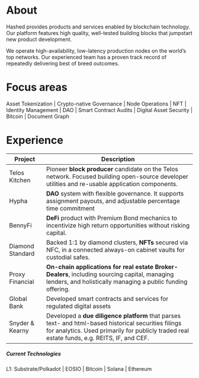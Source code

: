 # About

Hashed provides products and services enabled by blockchain technology. Our platform features high quality, well-tested building blocks that jumpstart new product development.

We operate high-availability, low-latency production nodes on the world’s top networks. Our experienced team has a proven track record of repeatedly delivering best of breed outcomes.

# Focus areas

Asset Tokenization | Crypto-native Governance | Node Operations | NFT | Identity Management | DAO | Smart Contract Audits | Digital Asset Security | Bitcoin | Document Graph

# Experience
| Project | Description |
| ----------- | ----------- |
| Telos Kitchen  | Pioneer **block producer** candidate on the Telos network. Focused building open-source developer utilities and re-usable application components. |
| Hypha   | **DAO** system with flexible governance. It supports assignment payouts, and adjustable percentage time commitment |
| BennyFi | **DeFi** product with Premium Bond mechanics to incentivize high return opportunities without risking capital.|
| Diamond Standard | Backed 1:1 by diamond clusters, **NFTs** secured via NFC, in a connected always-on cabinet vaults for custodial safes. |
| Proxy Financial | **On-chain applications for real estate Broker-Dealers**, including sourcing capital, managing lenders, and holistically managing a public funding offering. |
| Global Bank      | Developed smart contracts and services for regulated digital assets       |
| Snyder & Kearny | Developed a **due diligence platform** that parses text- and html-based historical securities filings for analytics. Used primarily for publicly traded real estate funds, e.g. REITS, IF, and CEF. |

##### Current Technologies 

L1:  Substrate/Polkadot | EOSIO | Bitcoin | Solana | Ethereum

